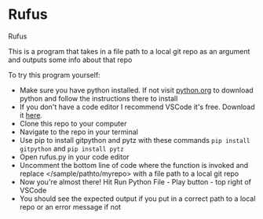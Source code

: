 # Rufus
Rufus

This is a program that takes in a file path to a local git repo as an argument and outputs some info about that repo

To try this program yourself:
* Make sure you have python installed.  If not visit [python.org](https://www.python.org) to download python and follow the instructions there to install
* If you don't have a code editor I recommend VSCode it's free.  Download it [here](https://code.visualstudio.com/download).
* Clone this repo to your computer
* Navigate to the repo in your terminal
* Use pip to install gitpython and pytz with these commands `pip install gitpython` and `pip install pytz`
* Open rufus.py in your code editor
* Uncomment the bottom line of code where the function is invoked and replace </sample/pathto/myrepo> with a file path to a local git repo
* Now you're almost there! Hit Run Python File - Play button - top right of VSCode
* You should see the expected output if you put in a correct path to a local repo or an error message if not
